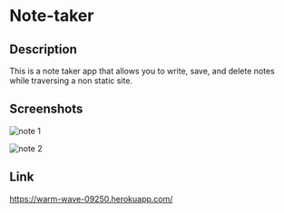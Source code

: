 # Note-taker

## Description
This is a note taker app that allows you to write, save, and delete notes while traversing a non static site.

## Screenshots
![note 1](https://user-images.githubusercontent.com/118019749/225798408-b522268f-2716-4fd7-a1c2-7227a19e4405.png)

![note 2](https://user-images.githubusercontent.com/118019749/225798460-cfc4fc0f-cff5-4570-b927-1cd9a87d7d4b.png)

## Link
https://warm-wave-09250.herokuapp.com/